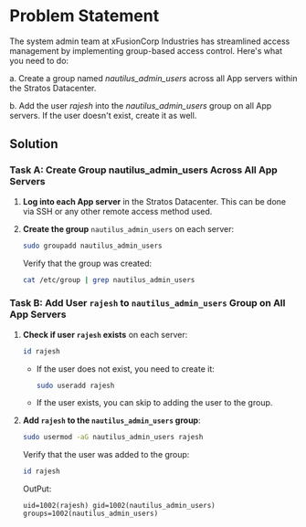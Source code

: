 # Problem Statement

The system admin team at xFusionCorp Industries has streamlined access management by implementing group-based access control. Here's what you need to do:

a. Create a group named *nautilus_admin_users* across all App servers within the Stratos Datacenter.

b. Add the user *rajesh* into the *nautilus_admin_users* group on all App servers. If the user doesn't exist, create it as well.

## Solution

### Task A: Create Group nautilus_admin_users Across All App Servers

1. **Log into each App server** in the Stratos Datacenter. This can be done via SSH or any other remote access method used.

2. **Create the group** `nautilus_admin_users` on each server:

   ```bash
   sudo groupadd nautilus_admin_users
   ```

   Verify that the group was created:

   ```bash
   cat /etc/group | grep nautilus_admin_users
   ```

### Task B: Add User `rajesh` to `nautilus_admin_users` Group on All App Servers

1. **Check if user `rajesh` exists** on each server:

   ```bash
   id rajesh
   ```

   - If the user does not exist, you need to create it:

     ```bash
     sudo useradd rajesh
     ```

   - If the user exists, you can skip to adding the user to the group.

2. **Add `rajesh` to the `nautilus_admin_users` group**:

   ```bash
   sudo usermod -aG nautilus_admin_users rajesh
   ```

   Verify that the user was added to the group:

   ```bash
   id rajesh
   ```

   OutPut:

   ```plain
   uid=1002(rajesh) gid=1002(nautilus_admin_users) groups=1002(nautilus_admin_users)
   ```
